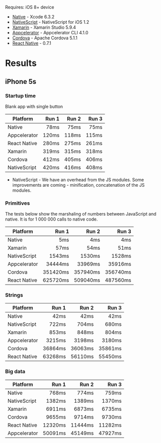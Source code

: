 Requires: iOS 8+ device

* [Native](https://developer.apple.com/xcode/) - Xcode 6.3.2
* [NativeScript](https://www.nativescript.org/) - NativeScript for iOS 1.2
* [Xamarin](http://xamarin.com/studio) - Xamarin Studio 5.9.4
* [Appcelerator](http://docs.appcelerator.com/platform/latest/#!/guide/Appcelerator_Command-Line_Interface_Reference) - Appcelerator CLI 4.1.0
* [Cordova](https://cordova.apache.org/) - Apache Cordova 5.1.1
* [React Native](https://facebook.github.io/react-native/) - 0.7.1

# Results

## iPhone 5s
### Startup time

Blank app with single button

| Platform     | Run 1      | Run 2      | Run 3      |
| ------------ | ---------: | ---------: | ---------: |
| Native       | 78ms       | 75ms       | 75ms       |
| Appcelerator | 120ms      | 118ms      | 115ms      |
| React Native | 280ms      | 275ms      | 261ms      |
| Xamarin      | 319ms      | 315ms      | 318ms      |
| Cordova      | 412ms      | 405ms      | 406ms      |
| NativeScript | 420ms      | 416ms      | 408ms      |

* NativeScript - We have an overhead from the JS modules. Some improvements are coming - minification, concatenation of the JS modules.

### Primitives
The tests below show the marshaling of numbers between JavaScript and native. It is for 1 000 000 calls to native code.

| Platform     | Run 1      | Run 2      | Run 3      |
| ------------ | ---------: | ---------: | ---------: |
| Native       | 5ms        | 4ms        | 4ms        |
| Xamarin      | 57ms       | 54ms       | 51ms       |
| NativeScript | 1543ms     | 1530ms     | 1528ms     |
| Appcelerator | 34444ms    | 33969ms    | 35916ms    |
| Cordova      | 351420ms   | 357940ms   | 356740ms   |
| React Native | 625720ms   | 509040ms   | 487560ms   |

### Strings
| Platform     | Run 1      | Run 2      | Run 3      |
| ------------ | ---------: | ---------: | ---------: |
| Native       | 42ms       | 42ms       | 42ms       |
| NativeScript | 722ms      | 704ms      | 680ms      |
| Xamarin      | 853ms      | 848ms      | 804ms      |
| Appcelerator | 3215ms     | 3198ms     | 3180ms     |
| Cordova      | 36864ms    | 36063ms    | 35861ms    |
| React Native | 63268ms    | 56110ms    | 55450ms    |

### Big data
| Platform     | Run 1      | Run 2      | Run 3      |
| ------------ | ---------: | ---------: | ---------: |
| Native       | 768ms      | 774ms      | 759ms      |
| NativeScript | 1382ms     | 1389ms     | 1370ms     |
| Xamarin      | 6911ms     | 6873ms     | 6735ms     |
| Cordova      | 9655ms     | 9714ms     | 9730ms     |
| React Native | 12320ms    | 11444ms    | 11282ms    |
| Appcelerator | 50091ms    | 45149ms    | 47927ms    |
